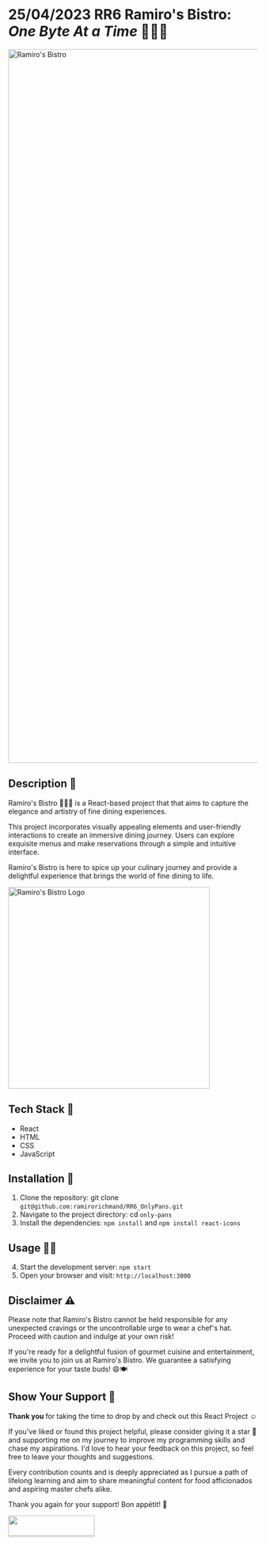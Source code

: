 # 25/04/2023 RR6 Ramiro's Bistro: _One Byte At a Time_ 👨‍🍳🥘


<img width="1440" alt="Ramiro's Bistro" src="https://github.com/ramirorichmand/RR6_OnlyPans/assets/122550071/1884fc04-28f4-4574-9217-d58d22107675">

## Description 💬
Ramiro's Bistro 👨‍🍳🥘 is a React-based project that that aims to capture the elegance and artistry of fine dining experiences. 

This project incorporates visually appealing elements and user-friendly interactions to create an immersive dining journey. Users can explore exquisite menus and make reservations through a simple and intuitive interface. 

Ramiro's Bistro is here to spice up your culinary journey and provide a delightful experience that brings the world of fine dining to life.

<!--
<img width="600" src="https://github.com/ramirorichmand/RR6_OnlyPans/assets/122550071/8cf9ee57-58d7-4957-8694-75008408e50e">
-->

<img width="407" alt="Ramiro's Bistro Logo" src="https://github.com/ramirorichmand/RR6_OnlyPans/assets/122550071/6071ed21-2910-4aee-9d12-d80d75cbe31b">

## Tech Stack 🤖
- React
- HTML
- CSS
- JavaScript

## Installation 🔢
1. Clone the repository: git clone `git@github.com:ramirorichmand/RR6_OnlyPans.git`
2. Navigate to the project directory: cd `only-pans`
3. Install the dependencies: `npm install` and `npm install react-icons`
## Usage 🧑‍💻
4. Start the development server: `npm start`
5. Open your browser and visit: `http://localhost:3000`

## Disclaimer ⚠️
Please note that Ramiro's Bistro cannot be held responsible for any unexpected cravings or the uncontrollable urge to wear a chef's hat. Proceed with caution and indulge at your own risk!

If you're ready for a delightful fusion of gourmet cuisine and entertainment, we invite you to join us at Ramiro's Bistro. We guarantee a satisfying experience for your taste buds! 😄🍽️

## Show Your Support 🤝

<b> Thank you </b> for taking the time to drop by and check out this React Project ☺️

If you've liked or found this project helpful, please consider giving it a star 🌟 and supporting me on my journey to improve my programming skills and chase my aspirations. I'd love to hear your feedback on this project, so feel free to leave your thoughts and suggestions.

Every contribution counts and is deeply appreciated as I pursue a path of lifelong learning and aim to share meaningful content for food afficionados and aspiring master chefs alike.

Thank you again for your support! Bon appétit! 🙏

<a href="https://www.buymeacoffee.com/ramiro.richmand"><img src="https://www.buymeacoffee.com/assets/img/custom_images/orange_img.png" style="height: 41px !important;width: 174px !important;box-shadow: 0px 3px 2px 0px rgba(190, 190, 190, 0.5) !important;-webkit-box-shadow: 0px 3px 2px 0px rgba(190, 190, 190, 0.5) !important;"  target="_blank"></a>

